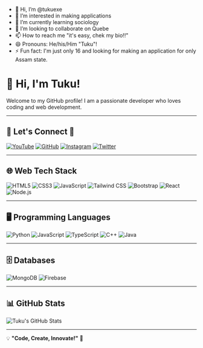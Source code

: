 - 👋 Hi, I’m @tukuexe
- 👀 I’m interested in making applications
- 🌱 I’m currently learning sociology 
- 💞️ I’m looking to collaborate on Quebe
- 📫 How to reach me "it's easy, chek my bio!!"
- 😄 Pronouns: He/his/Him "Tuku"!
- ⚡ Fun fact: I'm just only 16 and looking for making an application for only Assam state. 

<!---
tukuexe/tukuexe is a ✨ special ✨ repository because its `README.md` (this file) appears on your GitHub profile.
You can click the Preview link to take a look at your changes.
--->
# 👋 Hi, I'm Tuku!

Welcome to my GitHub profile! I am a passionate developer who loves coding and web development.

---

## 🚀 Let's Connect 🤝

[![YouTube](https://img.shields.io/badge/YouTube-FF0000?style=for-the-badge&logo=youtube&logoColor=white)](https://youtube.com/@tukuexe)
[![GitHub](https://img.shields.io/badge/GitHub-181717?style=for-the-badge&logo=github&logoColor=white)](https://github.com/tukuexe)
[![Instagram](https://img.shields.io/badge/Instagram-E4405F?style=for-the-badge&logo=instagram&logoColor=white)](https://instagram.com/tuku.exe)
[![Twitter](https://img.shields.io/badge/Twitter-1DA1F2?style=for-the-badge&logo=twitter&logoColor=white)](https://twitter.com/tukuexe)

---

## 🌐 Web Tech Stack

![HTML5](https://img.shields.io/badge/HTML5-E34F26?style=for-the-badge&logo=html5&logoColor=white)
![CSS3](https://img.shields.io/badge/CSS3-1572B6?style=for-the-badge&logo=css3&logoColor=white)
![JavaScript](https://img.shields.io/badge/JavaScript-F7DF1E?style=for-the-badge&logo=javascript&logoColor=black)
![Tailwind CSS](https://img.shields.io/badge/TailwindCSS-06B6D4?style=for-the-badge&logo=tailwindcss&logoColor=white)
![Bootstrap](https://img.shields.io/badge/Bootstrap-7952B3?style=for-the-badge&logo=bootstrap&logoColor=white)
![React](https://img.shields.io/badge/React-20232A?style=for-the-badge&logo=react&logoColor=61DAFB)
![Node.js](https://img.shields.io/badge/Node.js-43853D?style=for-the-badge&logo=node.js&logoColor=white)

---

## 🖥️ Programming Languages

![Python](https://img.shields.io/badge/Python-3776AB?style=for-the-badge&logo=python&logoColor=white)
![JavaScript](https://img.shields.io/badge/JavaScript-323330?style=for-the-badge&logo=javascript&logoColor=F7DF1E)
![TypeScript](https://img.shields.io/badge/TypeScript-007ACC?style=for-the-badge&logo=typescript&logoColor=white)
![C++](https://img.shields.io/badge/C++-00599C?style=for-the-badge&logo=cplusplus&logoColor=white)
![Java](https://img.shields.io/badge/Java-ED8B00?style=for-the-badge&logo=java&logoColor=white)

---

## 🗄️ Databases

![MongoDB](https://img.shields.io/badge/MongoDB-47A248?style=for-the-badge&logo=mongodb&logoColor=white)
![Firebase](https://img.shields.io/badge/Firebase-FFCA28?style=for-the-badge&logo=firebase&logoColor=black)

---

## 📊 GitHub Stats

![Tuku's GitHub Stats](https://github-readme-stats.vercel.app/api?username=tukuexe&show_icons=true&theme=radical)

---

💡 **"Code, Create, Innovate!"** 🚀
